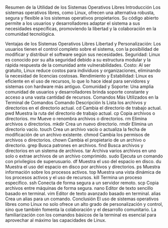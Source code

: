Resumen de la Utilidad de los Sistemas Operativos Libres
Introducción
Los sistemas operativos libres, como Linux, ofrecen una alternativa robusta, segura y flexible a los sistemas operativos propietarios. Su código abierto permite a los usuarios y desarrolladores adaptar el sistema a sus necesidades específicas, promoviendo la libertad y la colaboración en la comunidad tecnológica.

Ventajas de los Sistemas Operativos Libres
Libertad y Personalización: Los usuarios tienen el control completo sobre el sistema, con la posibilidad de modificar y distribuir el software según sus necesidades.
Seguridad: Linux es conocido por su alta seguridad debido a su estructura modular y la rápida respuesta de la comunidad ante vulnerabilidades.
Costo: Al ser gratuito, Linux reduce costos para individuos y organizaciones, eliminando la necesidad de licencias costosas.
Rendimiento y Estabilidad: Linux es eficiente en el uso de recursos, lo que lo hace ideal para servidores y sistemas con hardware más antiguo.
Comunidad y Soporte: Una amplia comunidad de usuarios y desarrolladores brinda soporte constante y acceso a una vasta cantidad de recursos.
Comandos Más Utilizados en la Terminal de Comandos
Comando	Descripción
ls	Lista los archivos y directorios en el directorio actual.
cd	Cambia el directorio de trabajo actual.
pwd	Muestra la ruta del directorio de trabajo actual.
cp	Copia archivos o directorios.
mv	Mueve o renombra archivos o directorios.
rm	Elimina archivos o directorios.
mkdir	Crea un nuevo directorio.
rmdir	Elimina un directorio vacío.
touch	Crea un archivo vacío o actualiza la fecha de modificación de un archivo existente.
chmod	Cambia los permisos de archivos o directorios.
chown	Cambia el propietario de un archivo o directorio.
grep	Busca patrones en archivos.
find	Busca archivos y directorios en un sistema de archivos.
tar	Archiva varios archivos en uno solo o extrae archivos de un archivo comprimido.
sudo	Ejecuta un comando con privilegios de superusuario.
df	Muestra el uso del espacio en disco.
du	Muestra el uso del espacio en disco por archivos y directorios.
ps	Muestra información sobre los procesos activos.
top	Muestra una vista dinámica de los procesos activos y el uso de recursos.
kill	Termina un proceso específico.
ssh	Conecta de forma segura a un servidor remoto.
scp	Copia archivos entre máquinas de forma segura.
nano	Editor de texto sencillo basado en terminal.
vim	Editor de texto avanzado basado en terminal.
alias	Crea un alias para un comando.
Conclusión
El uso de sistemas operativos libres como Linux no solo ofrece un alto grado de personalización y control, sino que también fomenta la colaboración y el desarrollo comunitario. La familiarización con los comandos básicos de la terminal es esencial para aprovechar al máximo las capacidades de Linux.